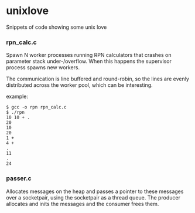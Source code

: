 # unixlove

Snippets of code showing some unix love

### rpn_calc.c

Spawn N worker processes running RPN calculators that crashes on parameter stack under-/overflow. When this happens the supervisor process spawns new workers.

The communication is line buffered and round-robin, so the lines are evenly distributed across the worker pool, which can be interesting.

example: 
```
$ gcc -o rpn rpn_calc.c
$ ./rpn
10 10 + .                    
20                           
10                           
20                           
1 +                          
4 +                          
.                            
11                           
.                            
24
```

### passer.c
Allocates messages on the heap and passes a pointer to these messages over a socketpair, using the socketpair as a thread queue. The producer allocates and inits the messages and the consumer frees them.
